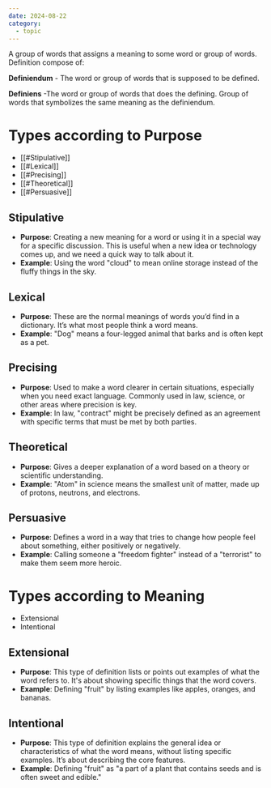```yaml
---
date: 2024-08-22
category:
  - topic
---
```

A group of words that assigns a meaning to some word or group of words.
Definition compose of: 

**Definiendum** - The word or group of words that is supposed to be defined.

**Definiens** -The word or group of words that does the defining. Group of words that symbolizes the same meaning as the definiendum.

# Types according to Purpose
- [[#Stipulative]]
- [[#Lexical]]
- [[#Precising]]
- [[#Theoretical]]
- [[#Persuasive]]
## Stipulative
- **Purpose**: Creating a new meaning for a word or using it in a special way for a specific discussion. This is useful when a new idea or technology comes up, and we need a quick way to talk about it.
- **Example**: Using the word "cloud" to mean online storage instead of the fluffy things in the sky.

## Lexical
- **Purpose**: These are the normal meanings of words you’d find in a dictionary. It’s what most people think a word means.
- **Example**: "Dog" means a four-legged animal that barks and is often kept as a pet.

## Precising
- **Purpose**: Used to make a word clearer in certain situations, especially when you need exact language. Commonly used in law, science, or other areas where precision is key.
- **Example**: In law, "contract" might be precisely defined as an agreement with specific terms that must be met by both parties.

## Theoretical
- **Purpose**: Gives a deeper explanation of a word based on a theory or scientific understanding.
- **Example**: "Atom" in science means the smallest unit of matter, made up of protons, neutrons, and electrons.

## Persuasive
- **Purpose**: Defines a word in a way that tries to change how people feel about something, either positively or negatively.
- **Example**: Calling someone a "freedom fighter" instead of a "terrorist" to make them seem more heroic.
# Types according to Meaning
- Extensional
- Intentional
## Extensional

- **Purpose**: This type of definition lists or points out examples of what the word refers to. It's about showing specific things that the word covers.
- **Example**: Defining "fruit" by listing examples like apples, oranges, and bananas.
## Intentional
- **Purpose**: This type of definition explains the general idea or characteristics of what the word means, without listing specific examples. It’s about describing the core features.
- **Example**: Defining "fruit" as "a part of a plant that contains seeds and is often sweet and edible."